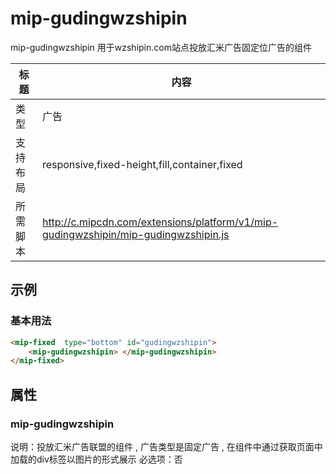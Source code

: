 # mip-gudingwzshipin

mip-gudingwzshipin 用于wzshipin.com站点投放汇米广告固定位广告的组件

标题|内容
----|----
类型|广告
支持布局|responsive,fixed-height,fill,container,fixed
所需脚本|http://c.mipcdn.com/extensions/platform/v1/mip-gudingwzshipin/mip-gudingwzshipin.js

## 示例

### 基本用法
```html
<mip-fixed  type="bottom" id="gudingwzshipin">
	<mip-gudingwzshipin> </mip-gudingwzshipin>
</mip-fixed>
```


## 属性

### mip-gudingwzshipin

说明：投放汇米广告联盟的组件 , 广告类型是固定广告 , 在组件中通过获取页面中加载的div标签以图片的形式展示
必选项：否